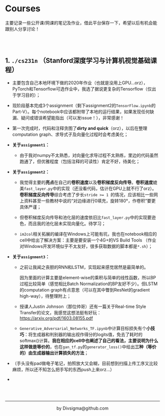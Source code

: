 # Courses

主要记录一些公开课/网课的笔记及作业，借此平台保存一下，希望以后有机会能跟别人分享讨论！



<br />

<br />

## 1. `./cs231n` （Stanford深度学习与计算机视觉基础课程）

- 主要包含自己本地环境下做的2020年作业（也就是没用上GPU...orz），PyTorch和Tensorflow可选作业中，我选了据说更复杂的Tensorflow（仅出于学习目的）；
- 现阶段基本完成3个assignment（剩下assignment2的`TensorFlow.ipynb`的Part-V）。每个notebook中应该都附带了本地的运行结果，如果发现任何缺漏、疑问或错误希望能指出（可以发issue！），非常感谢！

- 第一次完成时，代码和注释贪图了**dirty and quick**（orz），以后在整理computation graph、求导式子及向量化过程时会考虑美化；

- **关于`assignment1`：**

  - 由于我对numpy不太熟悉，对向量化求导过程不太熟练，里边的代码虽然跑通了，但优雅程度（包括注释的可读性）肯定不好，待美化；

- **关于`assignment2`：**

  - 我觉得主要的**亮点**在自己的**卷积速度**以及**卷积梯度反向传导**。**卷积速度**媲美`fast_layer.py`中的实现（还没看代码，估计在GPU上就不行了orz）。**卷积梯度反向传导**综合考虑了步长`stride >= 1 `的情况，应该相比一些网上资料甚至一些教材中说的“对边缘进行0填充，旋转180°，作卷积”要更具体严谨；
  - 但卷积梯度反向传导和池化层的速度依旧比`fast_layer.py`中的实现要逊色，而且我的池化层未实现向量化。待学习；

  - `im2col`相关拓展的编译在Windows上可能有坑，我也在notebook相应的cell中给出了解决方案：主要是要安装一个4G+的VS Build Tools （作业对Windows开发环境似乎不太友好，很多获取数据的脚本都是`*.sh`）；

- **关于`assignment3`：**

  - 之前让我闻之丧胆的RNN和LSTM，实现起来感觉居然是最简单的。

    因为里面的计算主要是element-wise的乘积与简单的线性函数，所以BP过程比较简单（感觉相比Batch Normalization的BP友好不少）。但LSTM的computation graph有点意思（可以在其中瞥到ResNet的gradient high-way），待整理附上；

  - 授课人Justin Johnson（那位帅哥）还有一篇关于Real-time Style Transfer的论文，我感觉这想法挺有好玩：https://arxiv.org/pdf/1603.08155.pdf

  - `Generative_Adversarial_Networks_TF.ipynb`中计算目标损失有个**小技巧**：将生成器和判别器的输出视作得分的logits值，免去了耗时的softmax()计算。**我在相应的cell中也阐述了自己的看法，主要说明为什么这样做是等价的**，也在`gan_tf.py`的`generator_loss()`中给出**三种（等价的）由生成器输出计算损失的方法**；

- （手头没有pad做电子笔记，拍照放大又会糊，目前想到扫描上传工序又比较麻烦，所以还不知怎么把手写的东西push上来orz...）

- 



<br />

<br />

----



<div align="center">by Divsigma@github.com</div>

